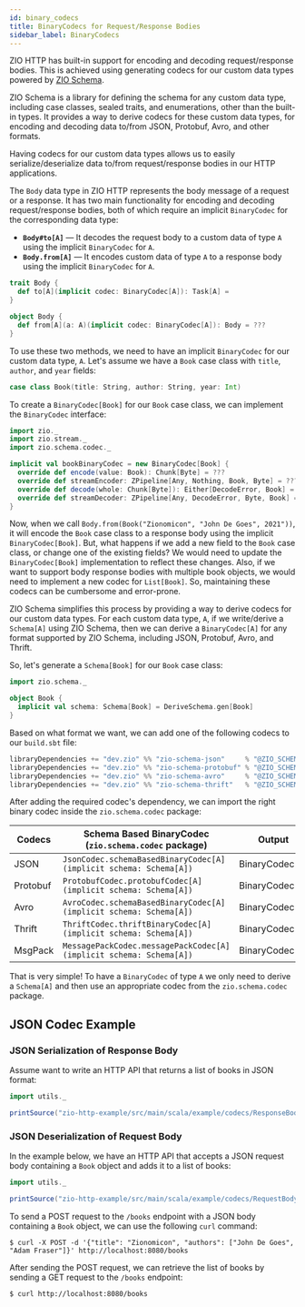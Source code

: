 ```yaml
---
id: binary_codecs
title: BinaryCodecs for Request/Response Bodies
sidebar_label: BinaryCodecs
---
```


ZIO HTTP has built-in support for encoding and decoding request/response bodies. This is achieved using generating codecs for our custom data types powered by [ZIO Schema](https://zio.dev/zio-schema).

ZIO Schema is a library for defining the schema for any custom data type, including case classes, sealed traits, and enumerations, other than the built-in types. It provides a way to derive codecs for these custom data types, for encoding and decoding data to/from JSON, Protobuf, Avro, and other formats.

Having codecs for our custom data types allows us to easily serialize/deserialize data to/from request/response bodies in our HTTP applications.

The `Body` data type in ZIO HTTP represents the body message of a request or a response. It has two main functionality for encoding and decoding request/response bodies, both of which require an implicit `BinaryCodec` for the corresponding data type:

* **`Body#to[A]`** — It decodes the request body to a custom data of type `A` using the implicit `BinaryCodec` for `A`.
* **`Body.from[A]`** — It encodes custom data of type `A` to a response body using the implicit `BinaryCodec` for `A`.

```scala
trait Body {
  def to[A](implicit codec: BinaryCodec[A]): Task[A] =
}

object Body {
  def from[A](a: A)(implicit codec: BinaryCodec[A]): Body = ???
}
```

To use these two methods, we need to have an implicit `BinaryCodec` for our custom data type, `A`. Let's assume we have a `Book` case class with `title`, `author`, and `year` fields:

```scala mdoc:silent
case class Book(title: String, author: String, year: Int)
```

To create a `BinaryCodec[Book]` for our `Book` case class, we can implement the `BinaryCodec` interface:

```scala mdoc:compile-only
import zio._ 
import zio.stream._
import zio.schema.codec._

implicit val bookBinaryCodec = new BinaryCodec[Book] {
  override def encode(value: Book): Chunk[Byte] = ???
  override def streamEncoder: ZPipeline[Any, Nothing, Book, Byte] = ???
  override def decode(whole: Chunk[Byte]): Either[DecodeError, Book] = ???
  override def streamDecoder: ZPipeline[Any, DecodeError, Byte, Book] = ???
} 
```

Now, when we call `Body.from(Book("Zionomicon", "John De Goes", 2021"))`, it will encode the `Book` case class to a response body using the implicit `BinaryCodec[Book]`. But, what happens if we add a new field to the `Book` case class, or change one of the existing fields? We would need to update the `BinaryCodec[Book]` implementation to reflect these changes. Also, if we want to support body response bodies with multiple book objects, we would need to implement a new codec for `List[Book]`. So, maintaining these codecs can be cumbersome and error-prone.

ZIO Schema simplifies this process by providing a way to derive codecs for our custom data types. For each custom data type, `A`, if we write/derive a `Schema[A]` using ZIO Schema, then we can derive a `BinaryCodec[A]` for any format supported by ZIO Schema, including JSON, Protobuf, Avro, and Thrift.

So, let's generate a `Schema[Book]` for our `Book` case class:

```scala mdoc:compile-only
import zio.schema._

object Book {
  implicit val schema: Schema[Book] = DeriveSchema.gen[Book]
}
```

Based on what format we want, we can add one of the following codecs to our `build.sbt` file:

```scala
libraryDependencies += "dev.zio" %% "zio-schema-json"     % "@ZIO_SCHEMA_VERSION@"
libraryDependencies += "dev.zio" %% "zio-schema-protobuf" % "@ZIO_SCHEMA_VERSION@"
libraryDependencies += "dev.zio" %% "zio-schema-avro"     % "@ZIO_SCHEMA_VERSION@"
libraryDependencies += "dev.zio" %% "zio-schema-thrift"   % "@ZIO_SCHEMA_VERSION@"
```

After adding the required codec's dependency, we can import the right binary codec inside the `zio.schema.codec` package:

| Codecs   | Schema Based BinaryCodec (`zio.schema.codec` package)              | Output         |
|----------|--------------------------------------------------------------------|----------------|
| JSON     | `JsonCodec.schemaBasedBinaryCodec[A](implicit schema: Schema[A])`  | BinaryCodec[A] |
| Protobuf | `ProtobufCodec.protobufCodec[A](implicit schema: Schema[A])`       | BinaryCodec[A] | 
| Avro     | `AvroCodec.schemaBasedBinaryCodec[A](implicit schema: Schema[A])`  | BinaryCodec[A] |
| Thrift   | `ThriftCodec.thriftBinaryCodec[A](implicit schema: Schema[A])`     | BinaryCodec[A] |
| MsgPack  | `MessagePackCodec.messagePackCodec[A](implicit schema: Schema[A])` | BinaryCodec[A] |

That is very simple! To have a `BinaryCodec` of type `A` we only need to derive a `Schema[A]` and then use an appropriate codec from the `zio.schema.codec` package.

## JSON Codec Example

### JSON Serialization of Response Body

Assume want to write an HTTP API that returns a list of books in JSON format:

```scala mdoc:passthrough
import utils._

printSource("zio-http-example/src/main/scala/example/codecs/ResponseBodyJsonSerializationExample.scala")
```

### JSON Deserialization of Request Body

In the example below, we have an HTTP API that accepts a JSON request body containing a `Book` object and adds it to a list of books:

```scala mdoc:passthrough
import utils._

printSource("zio-http-example/src/main/scala/example/codecs/RequestBodyJsonDeserializationExample.scala")
```

To send a POST request to the `/books` endpoint with a JSON body containing a `Book` object, we can use the following `curl` command:

```shell
$ curl -X POST -d '{"title": "Zionomicon", "authors": ["John De Goes", "Adam Fraser"]}' http://localhost:8080/books
```

After sending the POST request, we can retrieve the list of books by sending a GET request to the `/books` endpoint:

```shell
$ curl http://localhost:8080/books
```
